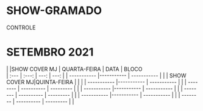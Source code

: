 # SHOW-GRAMADO
CONTROLE 

# SETEMBRO 2021

|
|SHOW COVER MJ | QUARTA-FEIRA   |       DATA    |   BLOCO       
| :---         |     :---:      |          ---: |      ---:     |
| -----------  |-----------     | -----------   |               |
| SHOW COVER MJ|QUINTA-FEIRA    |               |               |
| -----------  |-----------     | -----------   |               | 
| --------     | ----------     | ---------     |               |
| -----------  |-----------     | -----------   |               |
| --------     | ----------     | ---------     |               |
| -----------  |-----------     | -----------   |               |
| --------     | ----------     | ---------     |               |
